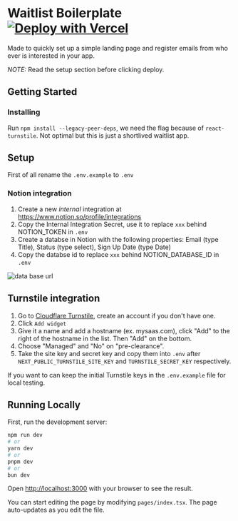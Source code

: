 # Waitlist Boilerplate [![Deploy with Vercel](https://vercel.com/button)](https://vercel.com/new/clone?repository-url=https%3A%2F%2Fgithub.com%2Fflatoy%2Fwaitlist-boiler&env=NOTION_TOKEN,NOTION_DATABASE_ID,NEXT_PUBLIC_TURNSTILE_SITE_KEY,TURNSTILE_SECRET_KEY&envDescription=API%20keys%20needed%20for%20the%20the%20Notion%20integration%20and%20the%20Turnstile%20Captha.&envLink=https%3A%2F%2Fgithub.com%2Fflatoy%2Fwaitlist-boiler%3Ftab%3Dreadme-ov-file%23setup)

Made to quickly set up a simple landing page and register emails from who ever is interested in your app.

_NOTE:_ Read the setup section before clicking deploy.

## Getting Started

### Installing

Run `npm install --legacy-peer-deps`, we need the flag because of `react-turnstile`. Not optimal but this is just a shortlived waitlist app.

## Setup

First of all rename the `.env.example` to `.env`

### Notion integration

1. Create a new _internal_ integration at https://www.notion.so/profile/integrations
2. Copy the Internal Integration Secret, use it to replace `xxx` behind NOTION_TOKEN in `.env`
3. Create a databse in Notion with the following properties: Email (type Title), Status (type select), Sign Up Date (type Date)
4. Copy the databse id to replace `xxx` behind NOTION_DATABASE_ID in `.env`

![data base url](https://files.readme.io/64967fd-small-62e5027-notion_database_id.png)

## Turnstile integration

1. Go to [Cloudflare Turnstile](https://www.cloudflare.com/application-services/products/turnstile/), create an account if you don't have one.
2. Click `Add widget`
3. Give it a name and add a hostname (ex. mysaas.com), click "Add" to the right of the hostname in the list. Then "Add" on the bottom.
4. Choose "Managed" and "No" on "pre-clearance".
5. Take the site key and secret key and copy them into `.env` after `NEXT_PUBLIC_TURNSTILE_SITE_KEY` and `TURNSTILE_SECRET_KEY` respectively.

If you want to can keep the initial Turnstile keys in the `.env.example` file for local testing.

## Running Locally

First, run the development server:

```bash
npm run dev
# or
yarn dev
# or
pnpm dev
# or
bun dev
```

Open [http://localhost:3000](http://localhost:3000) with your browser to see the result.

You can start editing the page by modifying `pages/index.tsx`. The page auto-updates as you edit the file.
